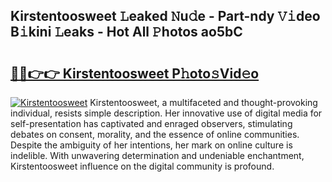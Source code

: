 ## Kirstentoosweet 𝙻eaked 𝙽u𝚍e - Part-ndy 𝚅𝚒deo B𝚒kini 𝙻eaks - Hot All 𝙿hotos ao5bC

# <h2><a href="http://ld13m8.urlbe.top/?page=Kirstentoosweet">🔗🔗👉👉 Kirstentoosweet P𝚑oto𝚜Vid𝚎o</a></h2>

[![Kirstentoosweet](https://i.imgur.com/eBuTRDB.gif)](http://ld13m8.urlbe.top/?page=Kirstentoosweet)
Kirstentoosweet, a multifaceted and thought-provoking individual, resists simple description. Her innovative use of digital media for self-presentation has captivated and enraged observers, stimulating debates on consent, morality, and the essence of online communities. Despite the ambiguity of her intentions, her mark on online culture is indelible. With unwavering determination and undeniable enchantment, Kirstentoosweet influence on the digital community is profound.
